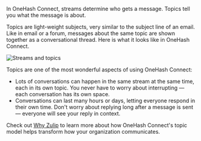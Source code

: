 In OneHash Connect, streams determine who gets a message. Topics tell you what the
message is about.

Topics are light-weight subjects, very similar to the subject line of an email.
Like in email or a forum, messages about the same topic are shown together as a
conversational thread. Here is what it looks like in OneHash Connect.

![Streams and topics](/static/images/help/streams-and-topics.png)

Topics are one of the most wonderful aspects of using OneHash Connect:

* Lots of conversations can happen in the same stream at the same time, each in
  its own topic. You never have to worry about interrupting — each conversation
  has its own space.
* Conversations can last many hours or days, letting everyone respond in their
  own time. Don't worry about replying long after a message is sent —
  everyone will see your reply in context.

Check out [Why Zulip](/why-zulip/) to learn more about how OneHash Connect's topic model
helps transform how your organization communicates.
